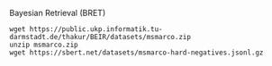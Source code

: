 Bayesian Retrieval (BRET)

```
wget https://public.ukp.informatik.tu-darmstadt.de/thakur/BEIR/datasets/msmarco.zip
unzip msmarco.zip
wget https://sbert.net/datasets/msmarco-hard-negatives.jsonl.gz
```
